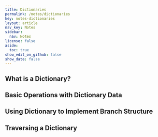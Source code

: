 ```yaml
---
title: Dictionaries
permalink: /notes/dictionaries
key: notes-dictionaries
layout: article
nav_key: Notes
sidebar:
  nav: Notes
license: false
aside:
  toc: true
show_edit_on_github: false
show_date: false
---
```


## What is a Dictionary?

## Basic Operations with Dictionary Data

## Using Dictionary to Implement Branch Structure

## Traversing a Dictionary
